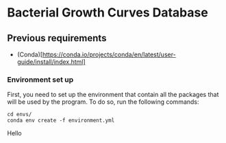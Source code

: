 # Bacterial Growth Curves Database

## Previous requirements
* (Conda)[https://conda.io/projects/conda/en/latest/user-guide/install/index.html]

### Environment set up
First, you need to set up the environment that contain all the packages that will be used by the program. To do so, run the following commands:
````
cd envs/
conda env create -f environment.yml
````

Hello
